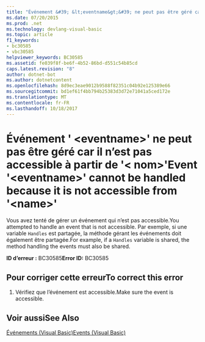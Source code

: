 ```yaml
---
title: "Événement &#39; &lt;eventname&gt;&#39; ne peut pas être géré car il n’est pas accessible à partir de &#39;&lt; nom&gt;&#39;"
ms.date: 07/20/2015
ms.prod: .net
ms.technology: devlang-visual-basic
ms.topic: article
f1_keywords:
- bc30585
- vbc30585
helpviewer_keywords: BC30585
ms.assetid: fe039f8f-be6f-4b52-86bd-d551c54b85cd
caps.latest.revision: "8"
author: dotnet-bot
ms.author: dotnetcontent
ms.openlocfilehash: 8d9ec3eae9012b9588f82351c04b92e125389e66
ms.sourcegitcommit: bd1ef61f4bb794b25383d3d72e71041a5ced172e
ms.translationtype: MT
ms.contentlocale: fr-FR
ms.lasthandoff: 10/18/2017
---
```

# <a name="event-39lteventnamegt39-cannot-be-handled-because-it-is-not-accessible-from-39ltnamegt39"></a><span data-ttu-id="2e7cd-102">Événement &#39; &lt;eventname&gt;&#39; ne peut pas être géré car il n’est pas accessible à partir de &#39;&lt; nom&gt;&#39;</span><span class="sxs-lookup"><span data-stu-id="2e7cd-102">Event &#39;&lt;eventname&gt;&#39; cannot be handled because it is not accessible from &#39;&lt;name&gt;&#39;</span></span>
<span data-ttu-id="2e7cd-103">Vous avez tenté de gérer un événement qui n’est pas accessible.</span><span class="sxs-lookup"><span data-stu-id="2e7cd-103">You attempted to handle an event that is not accessible.</span></span> <span data-ttu-id="2e7cd-104">Par exemple, si une variable `Handles` est partagée, la méthode gérant les événements doit également être partagée.</span><span class="sxs-lookup"><span data-stu-id="2e7cd-104">For example, if a `Handles` variable is shared, the method handling the events must also be shared.</span></span>  
  
 <span data-ttu-id="2e7cd-105">**ID d’erreur :** BC30585</span><span class="sxs-lookup"><span data-stu-id="2e7cd-105">**Error ID:** BC30585</span></span>  
  
## <a name="to-correct-this-error"></a><span data-ttu-id="2e7cd-106">Pour corriger cette erreur</span><span class="sxs-lookup"><span data-stu-id="2e7cd-106">To correct this error</span></span>  
  
1.  <span data-ttu-id="2e7cd-107">Vérifiez que l’événement est accessible.</span><span class="sxs-lookup"><span data-stu-id="2e7cd-107">Make sure the event is accessible.</span></span>  
  
## <a name="see-also"></a><span data-ttu-id="2e7cd-108">Voir aussi</span><span class="sxs-lookup"><span data-stu-id="2e7cd-108">See Also</span></span>  
 [<span data-ttu-id="2e7cd-109">Événements (Visual Basic)</span><span class="sxs-lookup"><span data-stu-id="2e7cd-109">Events (Visual Basic)</span></span>](~/docs/visual-basic/programming-guide/language-features/events/index.md)
